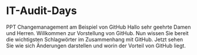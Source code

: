 # IT-Audit-Days
PPT Changemanagement am Beispiel von GitHub
Hallo sehr geehrte Damen und Herren.
Willkommen zur Vorstellung von GitHub.
Nun wissen Sie bereit die wichtigsten Schlagwörter im Zusammenhang mit GitHub.
Jetzt sehen Sie wie sich Änderungen darstellen und worin der Vorteil von GitHub liegt.
